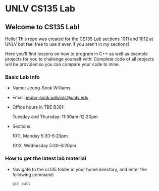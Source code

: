 # UNLV CS135 Lab

## Welcome to CS135 Lab!

Hello! This repo was created for the CS135 Lab sections 1011 and 1012 at UNLV but feel free to use it even if you aren't in my sections!

Here you'll find lessons on how to program in C++ as well as example projects for you to challenge yourself with! Complete code of all projects will be provided so you can compare your code to mine.

### Basic Lab Info

- Name: Jeung-Sook Williams
- Email: jeung-sook.williams@unlv.edu
- Office hours in TBE B361:

    Tuesday and Thursday: 11:30am-12:20pm

- Sections:

    1011, Monday 5:30-6:20pm

    1012, Wednesday 5:30-6:20pm

### How to get the latest lab material

- Navigate to the cs135 folder in your home directory, and enter the following command:

    `git pull`
